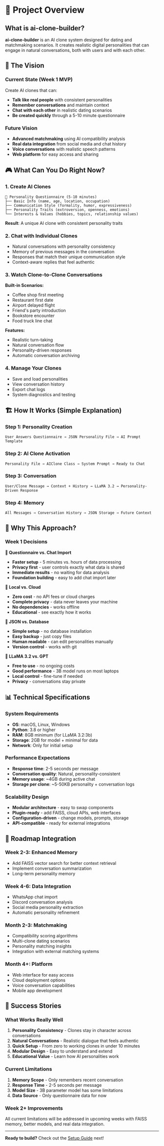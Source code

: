 # 🎯 Project Overview

## What is ai-clone-builder?

**ai-clone-builder** is an AI clone system designed for dating and matchmaking scenarios. It creates realistic digital personalities that can engage in natural conversations, both with users and with each other.

## 🧠 The Vision

### Current State (Week 1 MVP)
Create AI clones that can:
- **Talk like real people** with consistent personalities
- **Remember conversations** and maintain context
- **Chat with each other** in realistic dating scenarios
- **Be created quickly** through a 5-10 minute questionnaire

### Future Vision
- **Advanced matchmaking** using AI compatibility analysis
- **Real data integration** from social media and chat history
- **Voice conversations** with realistic speech patterns
- **Web platform** for easy access and sharing

## 🎮 What Can You Do Right Now?

### 1. Create AI Clones
```
🧠 Personality Questionnaire (5-10 minutes)
├── Basic Info (name, age, location, occupation)
├── Communication Style (formality, humor, expressiveness)
├── Personality Traits (extroversion, openness, emotions)
└── Interests & Values (hobbies, topics, relationship values)
```

**Result**: A unique AI clone with consistent personality traits

### 2. Chat with Individual Clones
- Natural conversations with personality consistency
- Memory of previous messages in the conversation
- Responses that match their unique communication style
- Context-aware replies that feel authentic

### 3. Watch Clone-to-Clone Conversations
**Built-in Scenarios:**
- Coffee shop first meeting
- Restaurant first date
- Airport delayed flight
- Friend's party introduction
- Bookstore encounter
- Food truck line chat

**Features:**
- Realistic turn-taking
- Natural conversation flow
- Personality-driven responses
- Automatic conversation archiving

### 4. Manage Your Clones
- Save and load personalities
- View conversation history
- Export chat logs
- System diagnostics and testing

## 🏗️ How It Works (Simple Explanation)

### Step 1: Personality Creation
```
User Answers Questionnaire → JSON Personality File → AI Prompt Template
```

### Step 2: AI Clone Activation
```
Personality File → AIClone Class → System Prompt → Ready to Chat
```

### Step 3: Conversation
```
User/Clone Message → Context + History → LLaMA 3.2 → Personality-Driven Response
```

### Step 4: Memory
```
All Messages → Conversation History → JSON Storage → Future Context
```

## 🎯 Why This Approach?

### Week 1 Decisions

**🔸 Questionnaire vs. Chat Import**
- **Faster setup** - 5 minutes vs. hours of data processing
- **Privacy first** - user controls exactly what data is shared
- **Immediate results** - no waiting for data analysis
- **Foundation building** - easy to add chat import later

**🔸 Local vs. Cloud**
- **Zero cost** - no API fees or cloud charges
- **Complete privacy** - data never leaves your machine
- **No dependencies** - works offline
- **Educational** - see exactly how it works

**🔸 JSON vs. Database**
- **Simple setup** - no database installation
- **Easy backup** - just copy files
- **Human readable** - can edit personalities manually
- **Version control** - works with git

**🔸 LLaMA 3.2 vs. GPT**
- **Free to use** - no ongoing costs
- **Good performance** - 3B model runs on most laptops
- **Local control** - fine-tune if needed
- **Privacy** - conversations stay private

## 📊 Technical Specifications

### System Requirements
- **OS**: macOS, Linux, Windows
- **Python**: 3.8 or higher
- **RAM**: 8GB minimum (for LLaMA 3.2:3b)
- **Storage**: 2GB for model + minimal for data
- **Network**: Only for initial setup

### Performance Expectations
- **Response time**: 2-5 seconds per message
- **Conversation quality**: Natural, personality-consistent
- **Memory usage**: ~4GB during active chat
- **Storage per clone**: ~5-50KB personality + conversation logs

### Scalability Design
- **Modular architecture** - easy to swap components
- **Plugin-ready** - add FAISS, cloud APIs, web interfaces
- **Configuration-driven** - change models, prompts, storage
- **API-compatible** - ready for external integrations

## 🔮 Roadmap Integration

### Week 2-3: Enhanced Memory
- Add FAISS vector search for better context retrieval
- Implement conversation summarization
- Long-term personality memory

### Week 4-6: Data Integration  
- WhatsApp chat import
- Discord conversation analysis
- Social media personality extraction
- Automatic personality refinement

### Month 2-3: Matchmaking
- Compatibility scoring algorithms
- Multi-clone dating scenarios
- Personality matching insights
- Integration with external matching systems

### Month 4+: Platform
- Web interface for easy access
- Cloud deployment options
- Voice conversation capabilities
- Mobile app development

## 🎊 Success Stories

### What Works Really Well
1. **Personality Consistency** - Clones stay in character across conversations
2. **Natural Conversations** - Realistic dialogue that feels authentic  
3. **Quick Setup** - From zero to working clones in under 10 minutes
4. **Modular Design** - Easy to understand and extend
5. **Educational Value** - Learn how AI personalities work

### Current Limitations
1. **Memory Scope** - Only remembers recent conversation
2. **Response Time** - 2-5 seconds per message
3. **Model Size** - 3B parameter model has some limitations
4. **Data Source** - Only questionnaire data for now

### Week 2+ Improvements
All current limitations will be addressed in upcoming weeks with FAISS memory, better models, and real data integration.

---

**Ready to build?** Check out the [Setup Guide](./setup-guide.md) next! 